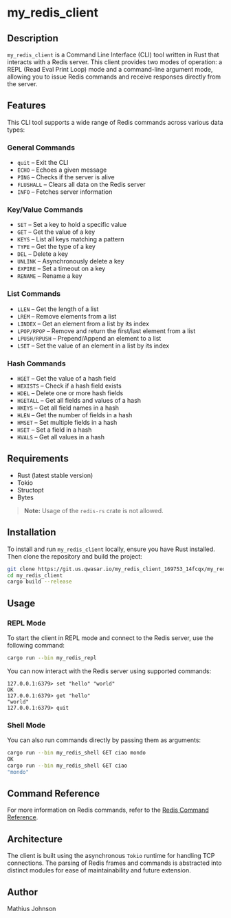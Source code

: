 # my_redis_client

## Description

`my_redis_client` is a Command Line Interface (CLI) tool written in Rust that interacts with a Redis server. This client provides two modes of operation: a REPL (Read Eval Print Loop) mode and a command-line argument mode, allowing you to issue Redis commands and receive responses directly from the server.

## Features

This CLI tool supports a wide range of Redis commands across various data types:

### General Commands

- `quit` – Exit the CLI
- `ECHO` – Echoes a given message
- `PING` – Checks if the server is alive
- `FLUSHALL` – Clears all data on the Redis server
- `INFO` – Fetches server information

### Key/Value Commands

- `SET` – Set a key to hold a specific value
- `GET` – Get the value of a key
- `KEYS` – List all keys matching a pattern
- `TYPE` – Get the type of a key
- `DEL` – Delete a key
- `UNLINK` – Asynchronously delete a key
- `EXPIRE` – Set a timeout on a key
- `RENAME` – Rename a key

### List Commands

- `LLEN` – Get the length of a list
- `LREM` – Remove elements from a list
- `LINDEX` – Get an element from a list by its index
- `LPOP/RPOP` – Remove and return the first/last element from a list
- `LPUSH/RPUSH` – Prepend/Append an element to a list
- `LSET` – Set the value of an element in a list by its index

### Hash Commands

- `HGET` – Get the value of a hash field
- `HEXISTS` – Check if a hash field exists
- `HDEL` – Delete one or more hash fields
- `HGETALL` – Get all fields and values of a hash
- `HKEYS` – Get all field names in a hash
- `HLEN` – Get the number of fields in a hash
- `HMSET` – Set multiple fields in a hash
- `HSET` – Set a field in a hash
- `HVALS` – Get all values in a hash

## Requirements

- Rust (latest stable version)
- Tokio
- Structopt
- Bytes

> **Note:** Usage of the `redis-rs` crate is not allowed.

## Installation

To install and run `my_redis_client` locally, ensure you have Rust installed. Then clone the repository and build the project:

```bash
git clone https://git.us.qwasar.io/my_redis_client_169753_14fcqx/my_redis_client.git
cd my_redis_client
cargo build --release
```

## Usage

### REPL Mode

To start the client in REPL mode and connect to the Redis server, use the following command:

```bash
cargo run --bin my_redis_repl
```

You can now interact with the Redis server using supported commands:

```
127.0.0.1:6379> set "hello" "world"
OK
127.0.0.1:6379> get "hello"
"world"
127.0.0.1:6379> quit
```

### Shell Mode

You can also run commands directly by passing them as arguments:

```bash
cargo run --bin my_redis_shell GET ciao mondo
OK
cargo run --bin my_redis_shell GET ciao
"mondo"
```

## Command Reference

For more information on Redis commands, refer to the [Redis Command Reference](https://redis.io/commands).

## Architecture

The client is built using the asynchronous `Tokio` runtime for handling TCP connections. The parsing of Redis frames and commands is abstracted into distinct modules for ease of maintainability and future extension.

## Author

Mathius Johnson
